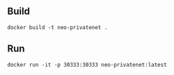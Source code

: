 ## Build
`docker build -t neo-privatenet .`

## Run
`docker run -it -p 30333:30333 neo-privatenet:latest`
